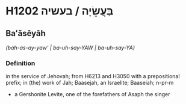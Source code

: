 # H1202 בַּעֲשֵׂיָה / בעשיה

## Baʻăsêyâh

_(bah-as-ay-yaw' | ba-uh-say-YAW | ba-uh-say-YA)_

### Definition

in the service of Jehovah; from H6213 and H3050 with a prepositional prefix; in (the) work of Jah; Baasejah, an Israelite; Baaseiah; n-pr-m

- a Gershonite Levite, one of the forefathers of Asaph the singer
